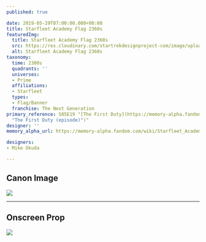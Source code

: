 ```yaml
---
published: true

date: 2019-05-29T07:00:00.000+00:00
title: Starfleet Academy Flag 2360s
featuredImg:
  title: Starfleet Academy Flag 2360s
  src: https://res.cloudinary.com/startrekdesignproject-com/image/upload/v1652250008/Starfleet-Academy-Flag-2360s.png
  alt: Starfleet Academy Flag 2360s
taxonomy:
  time: 2300s
  quadrants: ''
  universes:
  - Prime
  affiliations:
  - Starfleet
  types:
  - Flag/Banner
  franchise: The Next Generation
primary_reference: S05E19 "[The First Duty](https://memory-alpha.fandom.com/wiki/The_First_Duty
  "The First Duty (episode)")"
designer: ''
memory_alpha_url: https://memory-alpha.fandom.com/wiki/Starfleet_Academy

designers:
- Mike Okuda

---
```

## Canon Image

![](https://res.cloudinary.com/startrekdesignproject-com/image/upload/v1559148871/StarfleetAcademyFlag1.jpg)

___
## Onscreen Prop

![](https://res.cloudinary.com/startrekdesignproject-com/image/upload/v1559148871/StarfleetAcademyFlag_Prop.jpg)